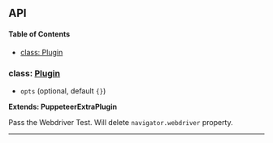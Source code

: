 ## API

<!-- Generated by documentation.js. Update this documentation by updating the source code. -->

#### Table of Contents

- [class: Plugin](#class-plugin)

### class: [Plugin](https://github.com/berstend/puppeteer-extra/blob/cbe36dc15103fb621c2dd2944f8084a7723f6d82/packages/puppeteer-extra-plugin-stealth/evasions/navigator.webdriver/index.js#L9-L28)

- `opts` (optional, default `{}`)

**Extends: PuppeteerExtraPlugin**

Pass the Webdriver Test.
Will delete `navigator.webdriver` property.

---
